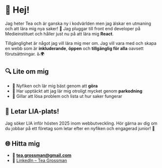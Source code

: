 # 👋 Hej!

Jag heter Tea och är ganska ny i kodvärlden men jag älskar en utmaning och att lära mig nya saker! 🚀 Jag pluggar till front end developer på Medieinstituet och håller just nu på att lära mig **React**.

Tillgänglighet är något jag vill lära mig mer om. Jag vill vara med och skapa en webb som är **inkluderande**, **öppen** och **tillgänglig för alla** oavsett förutsättningar. ♿🌍

## 🔍 Lite om mig
- 🧠 Nyfiken och lär mig bäst genom att **göra**
- 🤝 Har upptäckt att jag lär mig otroligt mycket genom **parkodning**
- 🎯 Gillar att lösa problem och lista ut hur saker fungerar

## 📣 Letar LIA-plats!
Jag söker LIA inför hösten 2025 inom webbutveckling.
Hör gärna av dig om du jobbar på ett företag som letar efter en nyfiken och engagerad junior! 🙌

## 🌐 Hitta mig
- 📧 **tea.grossman@gmail.com**
- 💼 [LinkedIn – Tea Grossman](https://www.linkedin.com/in/tea-grossman-5403a2339/)

<!---
TeaGross/TeaGross is a ✨ special ✨ repository because its `README.md` (this file) appears on your GitHub profile.
You can click the Preview link to take a look at your changes.
--->
